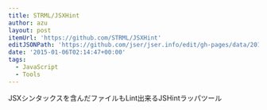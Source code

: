 ```yaml
---
title: STRML/JSXHint
author: azu
layout: post
itemUrl: 'https://github.com/STRML/JSXHint'
editJSONPath: 'https://github.com/jser/jser.info/edit/gh-pages/data/2015/01/index.json'
date: '2015-01-06T02:14:47+00:00'
tags:
  - JavaScript
  - Tools
---
```

JSXシンタックスを含んだファイルもLint出来るJSHintラッパツール
